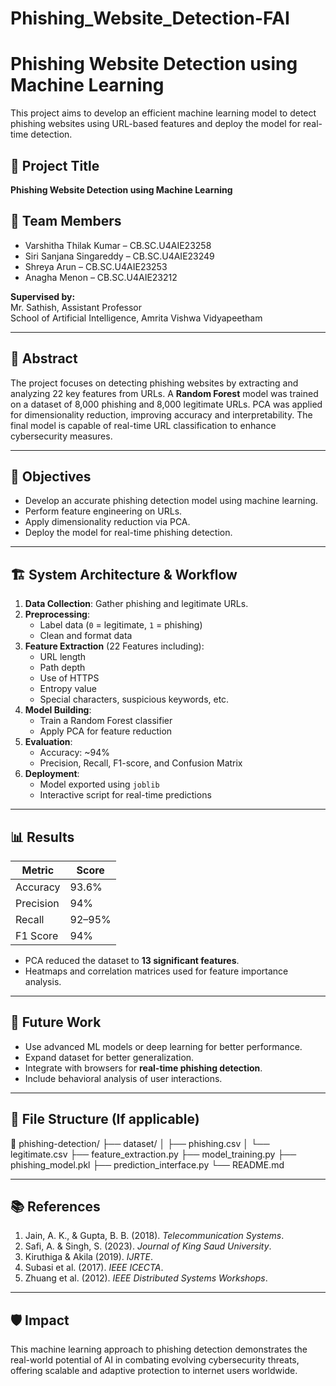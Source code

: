 # Phishing_Website_Detection-FAI
# Phishing Website Detection using Machine Learning

This project aims to develop an efficient machine learning model to detect phishing websites using URL-based features and deploy the model for real-time detection.

## 📌 Project Title
**Phishing Website Detection using Machine Learning**

## 👥 Team Members
- Varshitha Thilak Kumar – CB.SC.U4AIE23258  
- Siri Sanjana Singareddy – CB.SC.U4AIE23249  
- Shreya Arun – CB.SC.U4AIE23253  
- Anagha Menon – CB.SC.U4AIE23212  

**Supervised by:**  
Mr. Sathish, Assistant Professor  
School of Artificial Intelligence, Amrita Vishwa Vidyapeetham

---

## 📖 Abstract

The project focuses on detecting phishing websites by extracting and analyzing 22 key features from URLs. A **Random Forest** model was trained on a dataset of 8,000 phishing and 8,000 legitimate URLs. PCA was applied for dimensionality reduction, improving accuracy and interpretability. The final model is capable of real-time URL classification to enhance cybersecurity measures.

---

## 🎯 Objectives
- Develop an accurate phishing detection model using machine learning.
- Perform feature engineering on URLs.
- Apply dimensionality reduction via PCA.
- Deploy the model for real-time phishing detection.

---

## 🏗️ System Architecture & Workflow

1. **Data Collection**: Gather phishing and legitimate URLs.
2. **Preprocessing**:
   - Label data (`0` = legitimate, `1` = phishing)
   - Clean and format data
3. **Feature Extraction** (22 Features including):
   - URL length
   - Path depth
   - Use of HTTPS
   - Entropy value
   - Special characters, suspicious keywords, etc.
4. **Model Building**:
   - Train a Random Forest classifier
   - Apply PCA for feature reduction
5. **Evaluation**:
   - Accuracy: ~94%
   - Precision, Recall, F1-score, and Confusion Matrix
6. **Deployment**:
   - Model exported using `joblib`
   - Interactive script for real-time predictions

---

## 📊 Results

| Metric     | Score         |
|------------|---------------|
| Accuracy   | 93.6%         |
| Precision  | 94%           |
| Recall     | 92–95%        |
| F1 Score   | 94%           |

- PCA reduced the dataset to **13 significant features**.
- Heatmaps and correlation matrices used for feature importance analysis.

---

## 🚀 Future Work

- Use advanced ML models or deep learning for better performance.
- Expand dataset for better generalization.
- Integrate with browsers for **real-time phishing detection**.
- Include behavioral analysis of user interactions.

---

## 📂 File Structure (If applicable)

📁 phishing-detection/
├── dataset/
│ ├── phishing.csv
│ └── legitimate.csv
├── feature_extraction.py
├── model_training.py
├── phishing_model.pkl
├── prediction_interface.py
└── README.md

---

## 📚 References

1. Jain, A. K., & Gupta, B. B. (2018). *Telecommunication Systems*.
2. Safi, A. & Singh, S. (2023). *Journal of King Saud University*.
3. Kiruthiga & Akila (2019). *IJRTE*.
4. Subasi et al. (2017). *IEEE ICECTA*.
5. Zhuang et al. (2012). *IEEE Distributed Systems Workshops*.

---

## 🛡️ Impact

This machine learning approach to phishing detection demonstrates the real-world potential of AI in combating evolving cybersecurity threats, offering scalable and adaptive protection to internet users worldwide.

